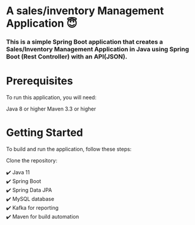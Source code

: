 # A sales/inventory Management Application 😇

### This is a simple Spring Boot application that creates a Sales/Inventory Management Application in Java using Spring Boot (Rest Controller) with an API(JSON).

# Prerequisites

To run this application, you will need:

Java 8 or higher
Maven 3.3 or higher

# Getting Started
To build and run the application, follow these steps:

Clone the repository:

✔️ Java 11<br/>
✔️ Spring Boot<br/>
✔️ Spring Data JPA<br/>
✔️ MySQL database<br/>
✔️ Kafka for reporting<br/>
✔️ Maven for build automation
